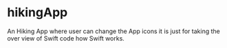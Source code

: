 # hikingApp
An Hiking App where user can  change the App icons it is just for taking the over view of Swift code how Swift works. 
